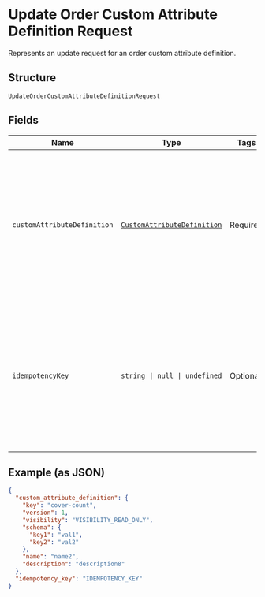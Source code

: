 <!-- Optimized: 2025-10-06 -->
<!-- RPM: 1.6.2.1.1.6.2.1_update-order-custom-attribute-definition-request_20251006 -->
<!-- Session: E2E RPM DNA Application -->
<!-- AOM: RND (Reggie & Dro) -->
<!-- COI: TECHNOLOGY -->
<!-- RPM: HIGH -->
<!-- ACTION: BUILD -->

# Update Order Custom Attribute Definition Request

Represents an update request for an order custom attribute definition.

## Structure

`UpdateOrderCustomAttributeDefinitionRequest`

## Fields

| Name | Type | Tags | Description |
|  --- | --- | --- | --- |
| `customAttributeDefinition` | [`CustomAttributeDefinition`](../../doc/models/custom-attribute-definition.md) | Required | Represents a definition for custom attribute values. A custom attribute definition<br>specifies the key, visibility, schema, and other properties for a custom attribute. |
| `idempotencyKey` | `string \| null \| undefined` | Optional | A unique identifier for this request, used to ensure idempotency.<br>For more information, see [Idempotency](https://developer.squareup.com/docs/build-basics/common-api-patterns/idempotency).<br>**Constraints**: *Minimum Length*: `1`, *Maximum Length*: `45` |

## Example (as JSON)

```json
{
  "custom_attribute_definition": {
    "key": "cover-count",
    "version": 1,
    "visibility": "VISIBILITY_READ_ONLY",
    "schema": {
      "key1": "val1",
      "key2": "val2"
    },
    "name": "name2",
    "description": "description8"
  },
  "idempotency_key": "IDEMPOTENCY_KEY"
}
```
